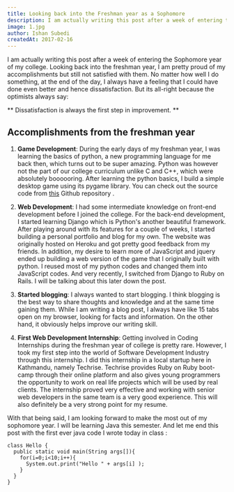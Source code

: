 ```yaml
---
title: Looking back into the Freshman year as a Sophomore
description: I am actually writing this post after a week of entering the Sophomore year of my college.
image: 1.jpg
author: Ishan Subedi
createdAt: 2017-02-16
---
```


I am actually writing this post after a week of entering the Sophomore year of my college. Looking back into the freshman year, I am pretty proud of my accomplishments but still not satisfied with them. No matter how well I do something, at the end of the day, I always have a feeling that I could have done even better and hence dissatisfaction. But its all-right because the optimists always say:

** Dissatisfaction is always the first step in improvement. **

## Accomplishments from the freshman year

1) **Game Development**: During the early days of my freshman year, I was learning the basics of python, a new programming language for me back then, which turns out to be super amazing. Python was however not the part of our college curriculum unlike C and C++, which were absolutely boooooring. After learning the python basics, I build a simple desktop game using its pygame library. You can check out the source code from [this](https://github.com/ikushum/Ball-Game-2) Github repository .

2) **Web Development**: I had some intermediate knowledge on front-end development before I joined the college. For the back-end development, I started learning Django which is Python's another beautiful framework. After playing around with its features for a couple of weeks, I started building a personal portfolio and blog for my own. The website was originally hosted on Heroku and got pretty good feedback from my friends. In addition, my desire to learn more of JavaScript and jquery ended up building a web version of the game that I originally built with python. I reused most of my python codes and changed them into JavaScript codes. And very recently, I switched from Django to Ruby on Rails. I will be talking about this later down the post.

3) **Started blogging**: I always wanted to start blogging. I think blogging is the best way to share thoughts and knowledge and at the same time gaining them. While I am writing a blog post, I always have like 15 tabs open on my browser, looking for facts and information. On the other hand, it obviously helps improve our writing skill.

4) **First Web Development Internship**: Getting involved in Coding Internships during the freshman year of college is pretty rare. However, I took my first step into the world of Software Development Industry through this internship. I did this internship in a local startup here in Kathmandu, namely Techrise. Techrise provides Ruby on Ruby boot-camp through their online platform and also gives young programmers the opportunity to work on real life projects which will be used by real clients. The internship proved very effective and working with senior web developers in the same team is a very good experience. This will also definitely be a very strong point for my resume.

With that being said, I am looking forward to make the most out of my sophomore year. I will be learning Java this semester. And let me end this post with the first ever java code I wrote today in class :

```java{}
class Hello {
  public static void main(String args[]){
    for(i=0;i<10;i++){
      System.out.print("Hello " + args[i] );
    }
  }
}
```